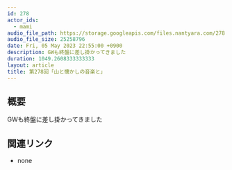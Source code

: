 ```yaml
---
id: 278
actor_ids:
  - mami
audio_file_path: https://storage.googleapis.com/files.nantyara.com/278.mp3
audio_file_size: 25258796
date: Fri, 05 May 2023 22:55:00 +0900
description: GWも終盤に差し掛かってきました
duration: 1049.2608333333333
layout: article
title: 第278回「山と懐かしの音楽と」
---
```

## 概要

GWも終盤に差し掛かってきました

## 関連リンク

* none
